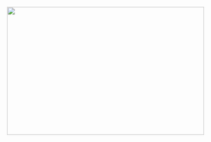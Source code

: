 <p align="center">
  <img width="460" height="300" src="[[http://www.fillmurray.com](https://user-images.githubusercontent.com/90425713/210085791-f004f851-324c-4481-8ce6-def61e7c4652.gif)](https://media.tenor.com/EsXtPmyrT9UAAAAC/barney-stinson.gif")/460/300">
</p>
